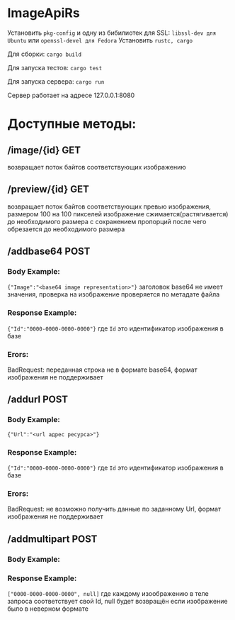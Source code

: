 # ImageApiRs

Установить `pkg-config` и одну из бибилиотек для SSL: `libssl-dev для Ubuntu` или `openssl-devel для Fedora`
Установить `rustc, cargo`

Для сборки:
`cargo build`

Для запуска тестов:
`cargo test`

Для запуска сервера:
`cargo run`

Сервер работает на адресе 127.0.0.1:8080

# Доступные методы:

## /image/{id} GET
возвращает поток байтов соответствующих изображению

## /preview/{id} GET
возвращает поток байтов соответствующих превью изображения, размером 100 на 100 пикселей
изображение сжимается(растягивается) до необходимого размера с сохранением пропорций после чего обрезается до необходимого размера

## /addbase64 POST

### Body Example: 
`{"Image":"<base64 image representation>"}`
заголовок base64 не имеет значения, проверка на изображение проверяется по метадате файла
### Response Example:
`{"Id":"0000-0000-0000-0000"}`
где `Id` это идентификатор изображения в базе
### Erors:
BadRequest: переданная строка не в формате base64,
            формат изображения не поддерживает

## /addurl POST

### Body Example: 
`{"Url":"<url адрес ресурса>"}`
### Response Example:
`{"Id":"0000-0000-0000-0000"}`
где `Id` это идентификатор изображения в базе
### Erors:
BadRequest: не возможно получить данные по заданному Url,
            формат изображения не поддерживает

## /addmultipart POST

### Body Example: 
<Multipart Body with one or multipple files>

### Response Example:
`["0000-0000-0000-0000", null]`
где каждому изоображению в теле запроса соответствует свой Id, null будет возвращён если изображение было в неверном формате

